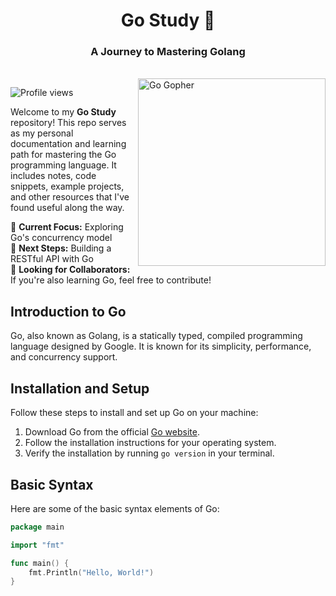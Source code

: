 <h1 align="center">Go Study 📘</h1>
<h3 align="center">A Journey to Mastering Golang</h3>

<br />

<img align="right" alt="Go Gopher" width="300" src="https://golang.org/doc/gopher/frontpage.png">

<p align="left"> 
 <img src="https://komarev.com/ghpvc/?username=yourusername&label=Profile%20views&color=0e75b6&style=flat" alt="Profile views" /> 
</p>

Welcome to my **Go Study** repository! This repo serves as my personal documentation and learning path for mastering the Go programming language. It includes notes, code snippets, example projects, and other resources that I've found useful along the way.

🔭 **Current Focus:** Exploring Go's concurrency model<br>
🌱 **Next Steps:** Building a RESTful API with Go<br>
🤝 **Looking for Collaborators:** If you're also learning Go, feel free to contribute!<br>

## Introduction to Go

Go, also known as Golang, is a statically typed, compiled programming language designed by Google. It is known for its simplicity, performance, and concurrency support.

## Installation and Setup

Follow these steps to install and set up Go on your machine:

1. Download Go from the official [Go website](https://golang.org/dl/).
2. Follow the installation instructions for your operating system.
3. Verify the installation by running `go version` in your terminal.

## Basic Syntax

Here are some of the basic syntax elements of Go:

```go
package main

import "fmt"

func main() {
    fmt.Println("Hello, World!")
}
